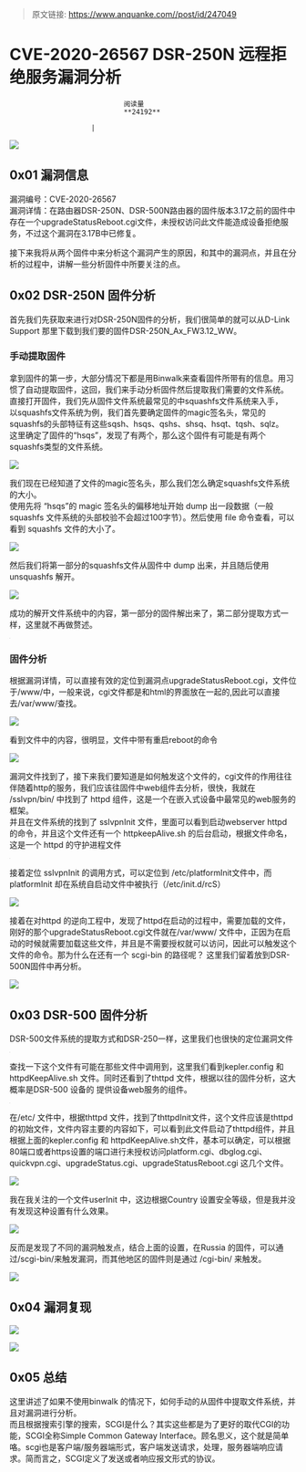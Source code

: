 > 原文链接: https://www.anquanke.com//post/id/247049 


# CVE-2020-26567 DSR-250N 远程拒绝服务漏洞分析


                                阅读量   
                                **24192**
                            
                        |
                        
                                                                                    



[![](https://p0.ssl.qhimg.com/t01598bd3e4ff4df67c.jpg)](https://p0.ssl.qhimg.com/t01598bd3e4ff4df67c.jpg)



## 0x01 漏洞信息

漏洞编号：CVE-2020-26567<br>
漏洞详情：在路由器DSR-250N、DSR-500N路由器的固件版本3.17之前的固件中存在一个upgradeStatusReboot.cgi文件，未授权访问此文件能造成设备拒绝服务，不过这个漏洞在3.17B中已修复。

接下来我将从两个固件中来分析这个漏洞产生的原因，和其中的漏洞点，并且在分析的过程中，讲解一些分析固件中所要关注的点。



## 0x02 DSR-250N 固件分析

首先我们先获取来进行对DSR-250N固件的分析，我们很简单的就可以从D-Link Support 那里下载到我们要的固件DSR-250N_Ax_FW3.12_WW。

### <a class="reference-link" name="%E6%89%8B%E5%8A%A8%E6%8F%90%E5%8F%96%E5%9B%BA%E4%BB%B6"></a>手动提取固件

拿到固件的第一步，大部分情况下都是用Binwalk来查看固件所带有的信息。用习惯了自动提取固件，这回，我们来手动分析固件然后提取我们需要的文件系统。<br>
直接打开固件，我们先从固件文件系统最常见的中squashfs文件系统来入手，<br>
以squashfs文件系统为例，我们首先要确定固件的magic签名头，常见的squashfs的头部特征有这些sqsh、hsqs、qshs、shsq、hsqt、tqsh、sqlz。<br>
这里确定了固件的“hsqs”，发现了有两个，那么这个固件有可能是有两个squashfs类型的文件系统。

[![](https://p1.ssl.qhimg.com/t01fa5727aece7387ea.png)](https://p1.ssl.qhimg.com/t01fa5727aece7387ea.png)

我们现在已经知道了文件的magic签名头，那么我们怎么确定squashfs文件系统的大小。<br>
使用先将 “hsqs”的 magic 签名头的偏移地址开始 dump 出一段数据（一般 squashfs 文件系统的头部校验不会超过100字节）。然后使用 file 命令查看，可以看到 squashfs 文件的大小了。

[![](https://p1.ssl.qhimg.com/t01910b49296e25ee76.png)](https://p1.ssl.qhimg.com/t01910b49296e25ee76.png)

然后我们将第一部分的squashfs文件从固件中 dump 出来，并且随后使用 unsquashfs 解开。

[![](https://p1.ssl.qhimg.com/t011864348d6db18ff6.png)](https://p1.ssl.qhimg.com/t011864348d6db18ff6.png)

成功的解开文件系统中的内容，第一部分的固件解出来了，第二部分提取方式一样，这里就不再做赘述。

[![](data:image/png;base64,iVBORw0KGgoAAAANSUhEUgAAAAEAAAABCAYAAAAfFcSJAAAAAXNSR0IArs4c6QAAAARnQU1BAACxjwv8YQUAAAAJcEhZcwAADsQAAA7EAZUrDhsAAAANSURBVBhXYzh8+PB/AAffA0nNPuCLAAAAAElFTkSuQmCC)](https://p2.ssl.qhimg.com/t01620ca51a2a42f26d.png)

### <a class="reference-link" name="%E5%9B%BA%E4%BB%B6%E5%88%86%E6%9E%90"></a>固件分析

根据漏洞详情，可以直接有效的定位到漏洞点upgradeStatusReboot.cgi，文件位于/www/中，一般来说，cgi文件都是和html的界面放在一起的,因此可以直接去/var/www/查找。

[![](https://p1.ssl.qhimg.com/t0116b781060b4e7525.png)](https://p1.ssl.qhimg.com/t0116b781060b4e7525.png)

看到文件中的内容，很明显，文件中带有重启reboot的命令

[![](https://p2.ssl.qhimg.com/t01d6dbcb7269ea78c0.png)](https://p2.ssl.qhimg.com/t01d6dbcb7269ea78c0.png)

漏洞文件找到了，接下来我们要知道是如何触发这个文件的，cgi文件的作用往往伴随着http的服务，我们应该往固件中web组件去分析，很快，我就在 /sslvpn/bin/ 中找到了 httpd 组件，这是一个在嵌入式设备中最常见的web服务的框架。<br>
并且在文件系统的找到了 sslvpnInit 文件，里面可以看到启动webserver httpd 的命令，并且这个文件还有一个 httpkeepAlive.sh 的后台启动，根据文件命名，这是一个 httpd 的守护进程文件

[![](data:image/png;base64,iVBORw0KGgoAAAANSUhEUgAAAAEAAAABCAYAAAAfFcSJAAAAAXNSR0IArs4c6QAAAARnQU1BAACxjwv8YQUAAAAJcEhZcwAADsQAAA7EAZUrDhsAAAANSURBVBhXYzh8+PB/AAffA0nNPuCLAAAAAElFTkSuQmCC)](https://p4.ssl.qhimg.com/t01af535ccd9bf4a8d5.png)

接着定位 sslvpnInit 的调用方式，可以定位到 /etc/platformInit文件中，而 platformInit 却在系统自启动文件中被执行（/etc/init.d/rcS）

[![](https://p2.ssl.qhimg.com/t01c4de5148a494839e.png)](https://p2.ssl.qhimg.com/t01c4de5148a494839e.png)

接着在对httpd 的逆向工程中，发现了httpd在启动的过程中，需要加载的文件，刚好的那个upgradeStatusReboot.cgi文件就在/var/www/ 文件中，正因为在启动的时候就需要加载这些文件，并且是不需要授权就可以访问，因此可以触发这个文件的命令。那为什么在还有一个 scgi-bin 的路径呢？ 这里我们留着放到DSR-500N固件中再分析。

[![](https://p0.ssl.qhimg.com/t014cb14620492852c4.png)](https://p0.ssl.qhimg.com/t014cb14620492852c4.png)



## 0x03 DSR-500 固件分析

DSR-500文件系统的提取方式和DSR-250一样，这里我们也很快的定位漏洞文件

[![](data:image/png;base64,iVBORw0KGgoAAAANSUhEUgAAAAEAAAABCAYAAAAfFcSJAAAAAXNSR0IArs4c6QAAAARnQU1BAACxjwv8YQUAAAAJcEhZcwAADsQAAA7EAZUrDhsAAAANSURBVBhXYzh8+PB/AAffA0nNPuCLAAAAAElFTkSuQmCC)](https://p5.ssl.qhimg.com/t01ec10736a4768221c.png)

查找一下这个文件有可能在那些文件中调用到，这里我们看到kepler.config 和 httpdKeepAlive.sh 文件。同时还看到了thttpd 文件，根据以往的固件分析，这大概率是DSR-500 设备的 提供设备web服务的组件。

[![](data:image/png;base64,iVBORw0KGgoAAAANSUhEUgAAAAEAAAABCAYAAAAfFcSJAAAAAXNSR0IArs4c6QAAAARnQU1BAACxjwv8YQUAAAAJcEhZcwAADsQAAA7EAZUrDhsAAAANSURBVBhXYzh8+PB/AAffA0nNPuCLAAAAAElFTkSuQmCC)](https://p1.ssl.qhimg.com/t01c3867143a3f95455.png)

在/etc/ 文件中，根据thttpd 文件，找到了thttpdInit文件，这个文件应该是thttpd的初始文件，文件内容主要的内容如下，可以看到此文件启动了thttpd组件，并且根据上面的kepler.config 和 httpdKeepAlive.sh文件，基本可以确定，可以根据80端口或者https设置的端口进行未授权访问platform.cgi、dbglog.cgi、quickvpn.cgi、upgradeStatus.cgi、upgradeStatusReboot.cgi 这几个文件。

[![](https://p1.ssl.qhimg.com/t01385aaeadee565874.png)](https://p1.ssl.qhimg.com/t01385aaeadee565874.png)

我在我关注的一个文件userInit 中，这边根据Country 设置安全等级，但是我并没有发现这种设置有什么效果。

[![](https://p5.ssl.qhimg.com/t014e5a696e6cd44ed4.png)](https://p5.ssl.qhimg.com/t014e5a696e6cd44ed4.png)

反而是发现了不同的漏洞触发点，结合上面的设置，在Russia 的固件，可以通过/scgi-bin/来触发漏洞，而其他地区的固件则是通过 /cgi-bin/ 来触发。

[![](https://p1.ssl.qhimg.com/t01828da681b3246a55.png)](https://p1.ssl.qhimg.com/t01828da681b3246a55.png)



## 0x04 漏洞复现

[![](https://p0.ssl.qhimg.com/t019e2051defa3f0ada.png)](https://p0.ssl.qhimg.com/t019e2051defa3f0ada.png)

[![](https://p3.ssl.qhimg.com/t019e6d391c0914279f.png)](https://p3.ssl.qhimg.com/t019e6d391c0914279f.png)



## 0x05 总结

这里讲述了如果不使用binwalk 的情况下，如何手动的从固件中提取文件系统，并且对漏洞进行分析。<br>
而且根据搜索引擎的搜索，SCGI是什么？其实这些都是为了更好的取代CGI的功能，SCGI全称Simple Common Gateway Interface。顾名思义，这个就是简单咯。scgi也是客户端/服务器端形式，客户端发送请求，处理，服务器端响应请求。简而言之，SCGI定义了发送或者响应报文形式的协议。
